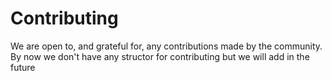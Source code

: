 # Contributing

We are open to, and grateful for, any contributions made by the community. By now we don't have any structor for contributing but we will add in the future
